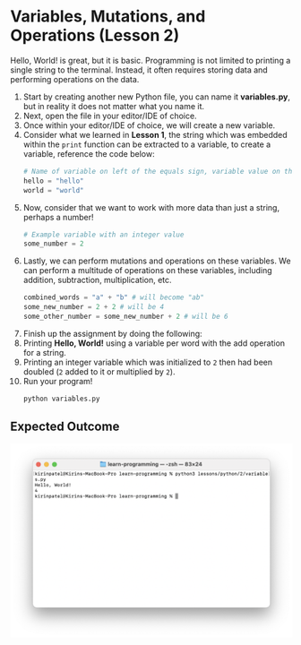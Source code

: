 # Variables, Mutations, and Operations (Lesson 2)

Hello, World! is great, but it is basic. Programming is not limited to printing a single string to the terminal. Instead, it often requires storing data and performing operations on the data.

1. Start by creating another new Python file, you can name it **variables.py**, but in reality it does not matter what you name it.
2. Next, open the file in your editor/IDE of choice.
3. Once within your editor/IDE of choice, we will create a new variable.
4. Consider what we learned in **Lesson 1**, the string which was embedded within the `print` function can be extracted to a variable, to create a variable, reference the code below:
   ```python
   # Name of variable on left of the equals sign, variable value on the right
   hello = "hello"
   world = "world"
   ```
5. Now, consider that we want to work with more data than just a string, perhaps a number!
   ```python
   # Example variable with an integer value
   some_number = 2
   ```
6. Lastly, we can perform mutations and operations on these variables. We can perform a multitude of operations on these variables, including addition, subtraction, multiplication, etc.
   ```python
   combined_words = "a" + "b" # will become "ab"
   some_new_number = 2 + 2 # will be 4
   some_other_number = some_new_number + 2 # will be 6
   ```
7. Finish up the assignment by doing the following:
  1. Printing **Hello, World!** using a variable per word with the add operation for a string.
  2. Printing an integer variable which was initialized to `2` then had been doubled (`2` added to it or multiplied by `2`).
8. Run your program!
   ```bash
   python variables.py
   ```

## Expected Outcome

![Python response](images/1.png)